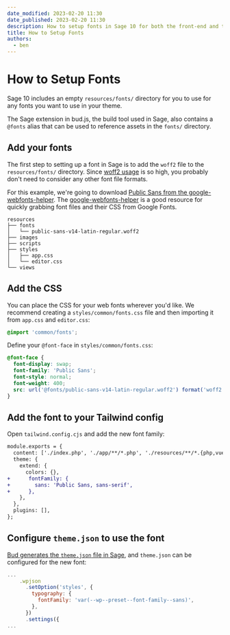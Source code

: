 ```yaml
---
date_modified: 2023-02-20 11:30
date_published: 2023-02-20 11:30
description: How to setup fonts in Sage 10 for both the front-end and the WordPress editor with `theme.json`.
title: How to Setup Fonts
authors:
  - ben
---
```


# How to Setup Fonts

Sage 10 includes an empty `resources/fonts/` directory for you to use for any fonts you want to use in your theme.

The Sage extension in bud.js, the build tool used in Sage, also contains a `@fonts` alias that can be used to reference assets in the `fonts/` directory.

## Add your fonts

The first step to setting up a font in Sage is to add the `woff2` file to the `resources/fonts/` directory. Since [woff2 usage](https://caniuse.com/?search=woff2) is so high, you probably don't need to consider any other font file formats.

For this example, we're going to download [Public Sans from the google-webfonts-helper](https://gwfh.mranftl.com/fonts/public-sans?subsets=latin). The [google-webfonts-helper](https://gwfh.mranftl.com/) is a good resource for quickly grabbing font files and their CSS from Google Fonts.

```plaintext
resources
├── fonts
│   └── public-sans-v14-latin-regular.woff2
├── images
├── scripts
├── styles
│   ├── app.css
│   └── editor.css
└── views
```

## Add the CSS

You can place the CSS for your web fonts wherever you'd like. We recommend creating a `styles/common/fonts.css` file and then importing it from `app.css` and `editor.css`:

```css
@import 'common/fonts';
```

Define your `@font-face` in `styles/common/fonts.css`:

```css
@font-face {
  font-display: swap;
  font-family: 'Public Sans';
  font-style: normal;
  font-weight: 400;
  src: url('@fonts/public-sans-v14-latin-regular.woff2') format('woff2');
}
```

## Add the font to your Tailwind config

Open `tailwind.config.cjs` and add the new font family:

```diff
module.exports = {
  content: ['./index.php', './app/**/*.php', './resources/**/*.{php,vue,js}'],
  theme: {
    extend: {
      colors: {},
+      fontFamily: {
+        sans: 'Public Sans, sans-serif',
+      },
    },
  },
  plugins: [],
};
```

## Configure `theme.json` to use the font

[Bud generates the `theme.json` file in Sage](https://bud.js.org/extensions/sage/theme.json/), and `theme.json` can be configured for the new font:

```javascript
...
    .wpjson
      .setOption('styles', {
        typography: {
          fontFamily: 'var(--wp--preset--font-family--sans)',
        },
      })
      .settings({
...
```
